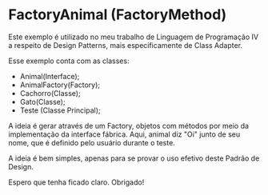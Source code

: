 # FactoryAnimal (FactoryMethod)

Este exemplo é utilizado no meu trabalho de Linguagem de Programação IV a respeito de Design Patterns, mais especificamente de Class Adapter.

Esse exemplo conta com as classes:

- Animal(Interface);
- AnimalFactory(Factory);
- Cachorro(Classe);
- Gato(Classe);
- Teste (Classe Principal);

A ideia é gerar através de um Factory, objetos com métodos por meio da implementação da interface fábrica. Aqui, animal diz "Oi" junto de seu nome, que é definido pelo usuário durante o teste.

A ideia é bem simples, apenas para se provar o uso efetivo deste Padrão de Design.

Espero que tenha ficado claro. Obrigado!
